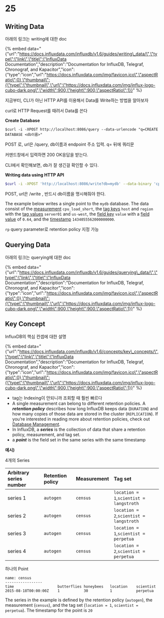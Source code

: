 # 25

## Writing Data

아래의 링크는 writing에 대한 doc

{% embed data="{\"url\":\"https://docs.influxdata.com/influxdb/v1.6/guides/writing\_data/\",\"type\":\"link\",\"title\":\"InfluxData Documentation\",\"description\":\"Documentation for InfluxDB, Telegraf, Chronograf, and Kapacitor\",\"icon\":{\"type\":\"icon\",\"url\":\"https://docs.influxdata.com/img/favicon.ico\",\"aspectRatio\":0},\"thumbnail\":{\"type\":\"thumbnail\",\"url\":\"https://docs.influxdata.com/img/influx-logo-cubo-dark.png\",\"width\":900,\"height\":900,\"aspectRatio\":1}}" %}

지금부터, CLI가 아닌 HTTP API를 이용해서 Data를 Write하는 방법을 알아보자

curl로 HTTP Request를 때려서 Data를 쓴다



**Create Database**

```text
$curl -i -XPOST http://localhost:8086/query --data-urlencode "q=CREATE DATABASE <db이름>"
```

POST 로, url은 /query, db이름과 endpoint 주소 입력. q=  뒤에 쿼리문

커맨드창에서 입력하면 200 OK응답을 받는다.

CLI에서 확인해보면, db가 잘 생긴걸 확인할 수 있다.



**Writing data using HTTP API**

```bash
$curl -i -XPOST 'http://localhost:8086/write?db=mydb' --data-binary 'cpu_load_short,host=server01,region=us-west value=0.64 1434055562000000000'
```

POST, url은 /write , 반드시 db이름을 명시해줘야 한다.

The example below writes a single point to the `mydb` database. The data consist of the [measurement](https://docs.influxdata.com/influxdb/v1.6/concepts/glossary/#measurement) `cpu_load_short`, the [tag keys](https://docs.influxdata.com/influxdb/v1.6/concepts/glossary/#tag-key) `host` and `region` with the [tag values](https://docs.influxdata.com/influxdb/v1.6/concepts/glossary/#tag-value) `server01` and `us-west`, the [field key](https://docs.influxdata.com/influxdb/v1.6/concepts/glossary/#field-key) `value` with a [field value](https://docs.influxdata.com/influxdb/v1.6/concepts/glossary/#field-value) of `0.64`, and the [timestamp](https://docs.influxdata.com/influxdb/v1.6/concepts/glossary/#timestamp) `1434055562000000000`. 

`rp` query parameter로 retention policy 지정 가능



## Querying Data

아래의 링크는 querying에 대한 doc

{% embed data="{\"url\":\"https://docs.influxdata.com/influxdb/v1.6/guides/querying\_data/\",\"type\":\"link\",\"title\":\"InfluxData Documentation\",\"description\":\"Documentation for InfluxDB, Telegraf, Chronograf, and Kapacitor\",\"icon\":{\"type\":\"icon\",\"url\":\"https://docs.influxdata.com/img/favicon.ico\",\"aspectRatio\":0},\"thumbnail\":{\"type\":\"thumbnail\",\"url\":\"https://docs.influxdata.com/img/influx-logo-cubo-dark.png\",\"width\":900,\"height\":900,\"aspectRatio\":1}}" %}

## Key Concept

InfluxDB의 핵심 컨셉에 대한 설명

{% embed data="{\"url\":\"https://docs.influxdata.com/influxdb/v1.6/concepts/key\_concepts/\",\"type\":\"link\",\"title\":\"InfluxData Documentation\",\"description\":\"Documentation for InfluxDB, Telegraf, Chronograf, and Kapacitor\",\"icon\":{\"type\":\"icon\",\"url\":\"https://docs.influxdata.com/img/favicon.ico\",\"aspectRatio\":0},\"thumbnail\":{\"type\":\"thumbnail\",\"url\":\"https://docs.influxdata.com/img/influx-logo-cubo-dark.png\",\"width\":900,\"height\":900,\"aspectRatio\":1}}" %}

* tag는 Indexing이 안되니까 조회할 때 훨씬 빠르다
* A single measurement can belong to different retention policies. A _**retention policy**_ describes how long InfluxDB keeps data \(`DURATION`\) and how many copies of those data are stored in the cluster \(`REPLICATION`\). If you’re interested in reading more about retention policies, check out [Database Management](https://docs.influxdata.com/influxdb/v1.6/query_language/database_management/#retention-policy-management).
* In InfluxDB, a _**series**_ is the collection of data that share a retention policy, measurement, and tag set.
* a _**point**_ is the field set in the same series with the same timestamp



**예시\)**

4개의 Series

| Arbitrary series number | Retention policy | Measurement | Tag set |
| :--- | :--- | :--- | :--- |
| series 1 | `autogen` | `census` | `location = 1`,`scientist = langstroth` |
| series 2 | `autogen` | `census` | `location = 2`,`scientist = langstroth` |
| series 3 | `autogen` | `census` | `location = 1`,`scientist = perpetua` |
| series 4 | `autogen` | `census` | `location = 2`,`scientist = perpetua` |

하나의 Point

```text
name: census
-----------------
time                    butterflies honeybees   location    scientist
2015-08-18T00:00:00Z    1           30          1           perpetua
```

The series in the example is defined by the retention policy \(`autogen`\), the measurement \(`census`\), and the tag set \(`location = 1`, `scientist = perpetua`\). The timestamp for the point is `20`

